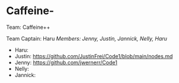 # Caffeine-
Team: Caffeine++

Team Captain: Haru
_Members: Jenny, Justin, Jannick, Nelly, Haru_

- Haru: 
- Justin: https://github.com/JustinFrei/Code1/blob/main/nodes.md
- Jenny: https://github.com/jwernerr/Code1
- Nelly:
- Jannick:
